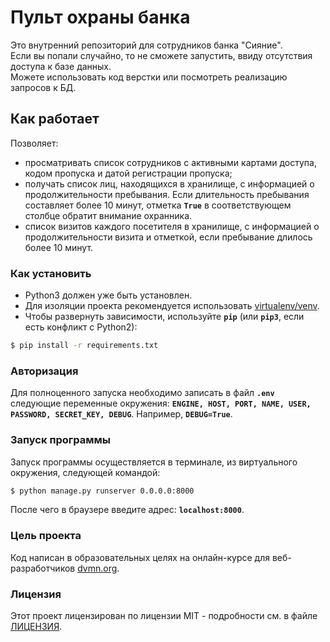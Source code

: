 # Пульт охраны банка
Это внутренний репозиторий для сотрудников банка "Сияние".\
Если вы попали случайно, то не сможете запустить, ввиду отсутствия доступа к базе данных.\
Можете использовать код верстки или посмотреть реализацию запросов к БД. 

## Как работает
Позволяет:
- просматривать список сотрудников с активными картами доступа, кодом пропуска и 
датой регистрации пропуска;
- получать список лиц, находящихся в хранилище, с информацией о продолжительности пребывания.
Если длительность пребывания составляет более 10 минут, отметка **`True`** в соответствующем столбце 
обратит внимание охранника.
- список визитов каждого посетителя в хранилище, с информацией о продолжительности визита и отметкой, 
если пребывание длилось более 10 минут.

### Как установить

* Python3 должен уже быть установлен.
* Для изоляции проекта рекомендуется использовать [virtualenv/venv](https://docs.python.org/3/library/venv.html).
* Чтобы развернуть зависимости, используйте **`pip`** (или **`pip3`**, если есть конфликт с Python2):

```bash
$ pip install -r requirements.txt
```

### Авторизация
Для полноценного запуска необходимо записать в файл **`.env`** 
следующие переменные окружения: **`ENGINE, HOST, PORT, NAME, USER, PASSWORD, SECRET_KEY, DEBUG`**.
Например, **`DEBUG=True`**.

### Запуск программы

Запуск программы осуществляется в терминале, из виртуального окружения, следующей командой:

```bash
$ python manage.py runserver 0.0.0.0:8000
```
После чего в браузере введите адрес: **`localhost:8000`**.

### Цель проекта

Код написан в образовательных целях на онлайн-курсе для веб-разработчиков [dvmn.org](https://dvmn.org).

### Лицензия

Этот проект лицензирован по лицензии MIT - подробности см. в файле [ЛИЦЕНЗИЯ](LICENSE).
